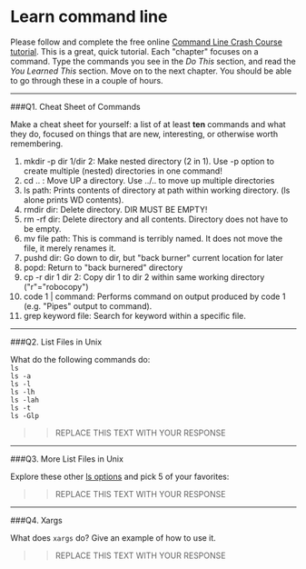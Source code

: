 # Learn command line

Please follow and complete the free online [Command Line Crash Course
tutorial](http://cli.learncodethehardway.org/book/). This is a great,
quick tutorial. Each "chapter" focuses on a command. Type the commands
you see in the _Do This_ section, and read the _You Learned This_
section. Move on to the next chapter. You should be able to go through
these in a couple of hours.

---

###Q1.  Cheat Sheet of Commands  

Make a cheat sheet for yourself: a list of at least **ten** commands and what they do, focused on things that are new, interesting, or otherwise worth remembering.

1) mkdir -p dir 1/dir 2: Make nested directory (2 in 1). Use -p option to create multiple (nested) directories in one command!
2) cd .. : Move UP a directory. Use ../.. to move up multiple directories
3) ls path: Prints contents of directory at path within working directory. (ls alone prints WD contents).
4) rmdir dir: Delete directory. DIR MUST BE EMPTY!
5) rm -rf dir: Delete directory and all contents. Directory does not have to be empty.
6) mv file path: This is command is terribly named. It does not move the file, it merely renames it.
7) pushd dir: Go down to dir, but "back burner" current location for later
8) popd: Return to "back burnered" directory
9) cp -r dir 1 dir 2: Copy dir 1 to dir 2 within same working directory ("r"="robocopy")
10) code 1 | command: Performs command on output produced by code 1 (e.g. "Pipes" output to command).
11) grep keyword file: Search for keyword within a specific file.

---

###Q2.  List Files in Unix   

What do the following commands do:  
`ls`  
`ls -a`  
`ls -l`  
`ls -lh`  
`ls -lah`  
`ls -t`  
`ls -Glp`  

> > REPLACE THIS TEXT WITH YOUR RESPONSE

---

###Q3.  More List Files in Unix  

Explore these other [ls options](http://www.techonthenet.com/unix/basic/ls.php) and pick 5 of your favorites:

> > REPLACE THIS TEXT WITH YOUR RESPONSE

---

###Q4.  Xargs   

What does `xargs` do? Give an example of how to use it.

> > REPLACE THIS TEXT WITH YOUR RESPONSE

 

